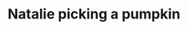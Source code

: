 ---
raw_url: https://prdwebappstorage.blob.core.windows.net/kansaspattons/images/gallery-2009-10-18/img58813.jpg
thumb_url: https://prdwebappstorage.blob.core.windows.net/kansaspattons/images/gallery-2009-10-18/thumb_img58813.jpg
index: 8
title: Natalie picking a pumpkin
---